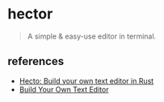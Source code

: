 # hector

> A simple & easy-use editor in terminal.

## references

- [Hecto: Build your own text editor in Rust](https://www.philippflenker.com/hecto/)
- [Build Your Own Text Editor](https://viewsourcecode.org/snaptoken/kilo/index.html)
